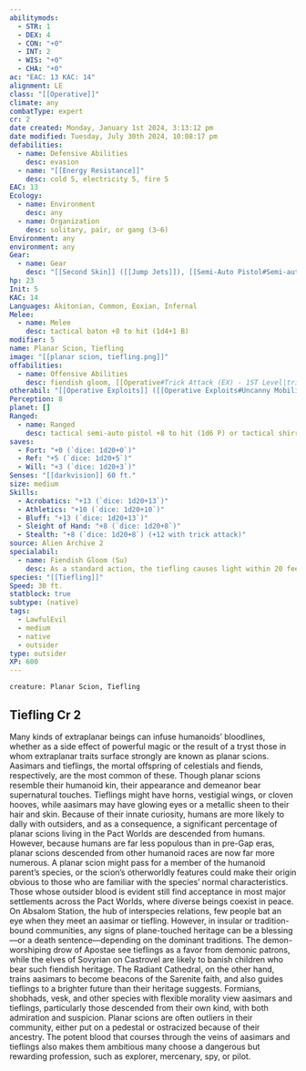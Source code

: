 ```yaml
---
abilitymods:
  - STR: 1
  - DEX: 4
  - CON: "+0"
  - INT: 2
  - WIS: "+0"
  - CHA: "+0"
ac: "EAC: 13 KAC: 14"
alignment: LE
class: "[[Operative]]"
climate: any
combatType: expert
cr: 2
date created: Monday, January 1st 2024, 3:13:12 pm
date modified: Tuesday, July 30th 2024, 10:08:17 pm
defabilities:
  - name: Defensive Abilities
    desc: evasion
  - name: "[[Energy Resistance]]"
    desc: cold 5, electricity 5, fire 5
EAC: 13
Ecology:
  - name: Environment
    desc: any
  - name: Organization
    desc: solitary, pair, or gang (3–6)
Environment: any
environment: any
Gear:
  - name: Gear
    desc: "[[Second Skin]] ([[Jump Jets]]), [[Semi-Auto Pistol#Semi-auto Pistol, Tactical|tactical semi-auto pistol]] with 45 [[Rounds#Rounds, Small Arm|small arm rounds]], [[Baton#Baton, Tactical|tactical baton]], [[Shirren-Eye Rifle#Shirren-eye Rifle, Tactical|tactical shirren-eye rifle]] with 25 [[Rounds#Rounds, Longarm and Sniper|sniper rounds]]"
hp: 23
Init: 5
KAC: 14
Languages: Akitonian, Common, Eoxian, Infernal
Melee:
  - name: Melee
    desc: tactical baton +8 to hit (1d4+1 B)
modifier: 5
name: Planar Scion, Tiefling
image: "[[planar scion, tiefling.png]]"
offabilities:
  - name: Offensive Abilities
    desc: fiendish gloom, [[Operative#Trick Attack (EX) - 1ST Level|trick attack]] +1d4
otherabil: "[[Operative Exploits]] ([[Operative Exploits#Uncanny Mobility (EX)|uncanny mobility]]), [[Operative Specializations]] ([[Operative Specializations#Ghost|ghost]])"
Perception: 8
planet: []
Ranged:
  - name: Ranged
    desc: tactical semi-auto pistol +8 to hit (1d6 P) or tactical shirren-eye rifle +8 to hit (1d10 P)
saves:
  - Fort: "+0 (`dice: 1d20+0`)"
  - Ref: "+5 (`dice: 1d20+5`)"
  - Will: "+3 (`dice: 1d20+3`)"
Senses: "[[darkvision]] 60 ft."
size: medium
Skills:
  - Acrobatics: "+13 (`dice: 1d20+13`)"
  - Athletics: "+10 (`dice: 1d20+10`)"
  - Bluff: "+13 (`dice: 1d20+13`)"
  - Sleight of Hand: "+8 (`dice: 1d20+8`)"
  - Stealth: "+8 (`dice: 1d20+8`) (+12 with trick attack)"
source: Alien Archive 2
specialabil:
  - name: Fiendish Gloom (Su)
    desc: As a standard action, the tiefling causes light within 20 feet of her to decrease one step. This gloom lasts for up to 1 minute, but the tiefling can dismiss it as a swift action. Nonmagical light sources can’t increase the light level in this area. Magical light can increase the light level in this area only if it’s from an item or creature of a level or CR higher than that of the tiefling. A tiefling can use this ability once per day, plus a number of times equal to half her CR or level.
species: "[[Tiefling]]"
Speed: 30 ft.
statblock: true
subtype: (native)
tags:
  - LawfulEvil
  - medium
  - native
  - outsider
type: outsider
XP: 600
---
```


```statblock
creature: Planar Scion, Tiefling
```

## Tiefling Cr 2

Many kinds of extraplanar beings can infuse humanoids’ bloodlines, whether as a side effect of powerful magic or the result of a tryst
those in whom extraplanar traits surface strongly are known as planar scions. Aasimars and tieflings, the mortal offspring of celestials and fiends, respectively, are the most common of these. Though planar scions resemble their humanoid kin, their appearance and demeanor bear supernatural touches. Tieflings might have horns, vestigial wings, or cloven hooves, while aasimars may have glowing eyes or a metallic sheen to their hair and skin.
Because of their innate curiosity, humans are more likely to dally with outsiders, and as a consequence, a significant percentage of planar scions living in the Pact Worlds are descended from humans. However, because humans are far less populous than in pre-Gap eras, planar scions descended from other humanoid races are now far more numerous. A planar scion might pass for a member of the humanoid parent’s species, or the scion’s otherworldly features could make their origin obvious to those who are familiar with the species’ normal characteristics. Those whose outsider blood is evident still find acceptance in most major settlements across the Pact Worlds, where diverse beings coexist in peace. On Absalom Station, the hub of interspecies relations, few people bat an eye when they meet an aasimar or tiefling.
However, in insular or tradition-bound communities, any signs of plane-touched heritage can be a blessing—or a death sentence—depending on the dominant traditions. The demon-worshiping drow of Apostae see tieflings as a favor from demonic patrons, while the elves of Sovyrian on Castrovel are likely to banish children who bear such fiendish heritage. The Radiant Cathedral, on the other hand, trains aasimars to become beacons of the Sarenite faith, and also guides tieflings to a brighter future than their heritage suggests. Formians, shobhads, vesk, and other species with flexible morality view aasimars and tieflings, particularly those descended from their own kind, with both admiration and suspicion.
Planar scions are often outliers in their community, either put on a pedestal or ostracized because of their ancestry. The potent blood that courses through the veins of aasimars and tieflings also makes them ambitious
many choose a dangerous but rewarding profession, such as explorer, mercenary, spy, or pilot.
